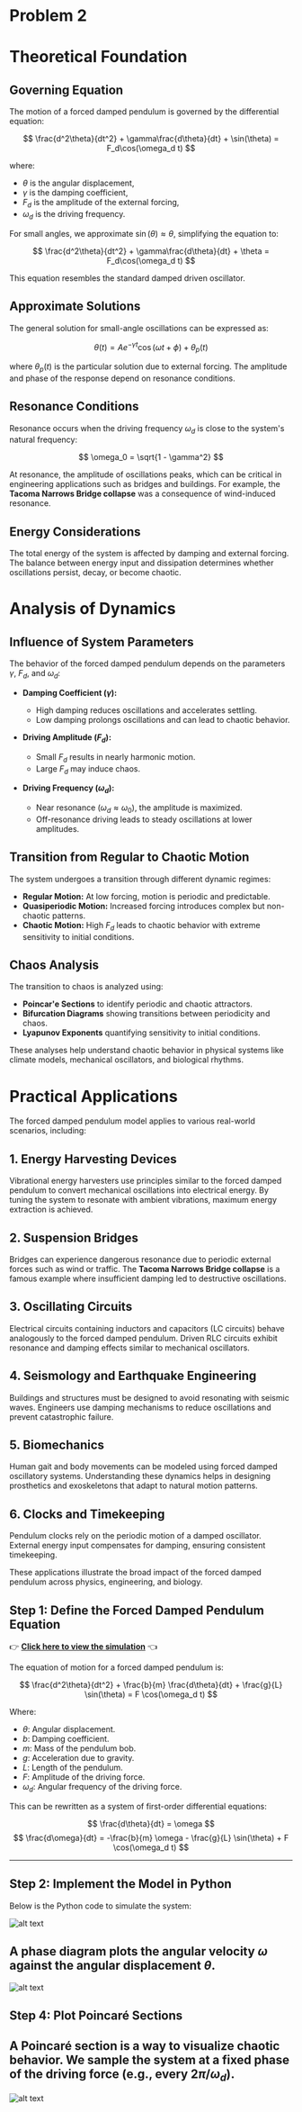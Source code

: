 # Problem 2
# Theoretical Foundation

## Governing Equation

The motion of a forced damped pendulum is governed by the differential equation:

$$
\frac{d^2\theta}{dt^2} + \gamma\frac{d\theta}{dt} + \sin(\theta) = F_d\cos(\omega_d t)
$$

where:
- $\theta$ is the angular displacement,
- $\gamma$ is the damping coefficient,
- $F_d$ is the amplitude of the external forcing,
- $\omega_d$ is the driving frequency.

For small angles, we approximate $\sin(\theta) \approx \theta$, simplifying the equation to:

$$
\frac{d^2\theta}{dt^2} + \gamma\frac{d\theta}{dt} + \theta = F_d\cos(\omega_d t)
$$

This equation resembles the standard damped driven oscillator.

## Approximate Solutions

The general solution for small-angle oscillations can be expressed as:

$$
\theta(t) = A e^{-\gamma t} \cos(\omega t + \phi) + \theta_{p}(t)
$$

where $\theta_{p}(t)$ is the particular solution due to external forcing. The amplitude and phase of the response depend on resonance conditions.

## Resonance Conditions

Resonance occurs when the driving frequency $\omega_d$ is close to the system's natural frequency:

$$
\omega_0 = \sqrt{1 - \gamma^2}
$$

At resonance, the amplitude of oscillations peaks, which can be critical in engineering applications such as bridges and buildings. For example, the **Tacoma Narrows Bridge collapse** was a consequence of wind-induced resonance.

## Energy Considerations

The total energy of the system is affected by damping and external forcing. The balance between energy input and dissipation determines whether oscillations persist, decay, or become chaotic.











# Analysis of Dynamics

## Influence of System Parameters

The behavior of the forced damped pendulum depends on the parameters $\gamma$, $F_d$, and $\omega_d$:

- **Damping Coefficient ($\gamma$):**
  - High damping reduces oscillations and accelerates settling.
  - Low damping prolongs oscillations and can lead to chaotic behavior.

- **Driving Amplitude ($F_d$):**
  - Small $F_d$ results in nearly harmonic motion.
  - Large $F_d$ may induce chaos.

- **Driving Frequency ($\omega_d$):**
  - Near resonance ($\omega_d \approx \omega_0$), the amplitude is maximized.
  - Off-resonance driving leads to steady oscillations at lower amplitudes.

## Transition from Regular to Chaotic Motion

The system undergoes a transition through different dynamic regimes:

- **Regular Motion:** At low forcing, motion is periodic and predictable.
- **Quasiperiodic Motion:** Increased forcing introduces complex but non-chaotic patterns.
- **Chaotic Motion:** High $F_d$ leads to chaotic behavior with extreme sensitivity to initial conditions.

## Chaos Analysis

The transition to chaos is analyzed using:
- **Poincar\'e Sections** to identify periodic and chaotic attractors.
- **Bifurcation Diagrams** showing transitions between periodicity and chaos.
- **Lyapunov Exponents** quantifying sensitivity to initial conditions.

These analyses help understand chaotic behavior in physical systems like climate models, mechanical oscillators, and biological rhythms.








# Practical Applications

The forced damped pendulum model applies to various real-world scenarios, including:

## 1. Energy Harvesting Devices

Vibrational energy harvesters use principles similar to the forced damped pendulum to convert mechanical oscillations into electrical energy. By tuning the system to resonate with ambient vibrations, maximum energy extraction is achieved.

## 2. Suspension Bridges

Bridges can experience dangerous resonance due to periodic external forces such as wind or traffic. The **Tacoma Narrows Bridge collapse** is a famous example where insufficient damping led to destructive oscillations.

## 3. Oscillating Circuits

Electrical circuits containing inductors and capacitors (LC circuits) behave analogously to the forced damped pendulum. Driven RLC circuits exhibit resonance and damping effects similar to mechanical oscillators.

## 4. Seismology and Earthquake Engineering

Buildings and structures must be designed to avoid resonating with seismic waves. Engineers use damping mechanisms to reduce oscillations and prevent catastrophic failure.

## 5. Biomechanics

Human gait and body movements can be modeled using forced damped oscillatory systems. Understanding these dynamics helps in designing prosthetics and exoskeletons that adapt to natural motion patterns.

## 6. Clocks and Timekeeping

Pendulum clocks rely on the periodic motion of a damped oscillator. External energy input compensates for damping, ensuring consistent timekeeping.

These applications illustrate the broad impact of the forced damped pendulum across physics, engineering, and biology.







## Step 1: Define the Forced Damped Pendulum Equation


👉 **[Click here to view the simulation](simulation1.html)** 👈



The equation of motion for a forced damped pendulum is:

$$
\frac{d^2\theta}{dt^2} + \frac{b}{m} \frac{d\theta}{dt} + \frac{g}{L} \sin(\theta) = F \cos(\omega_d t)
$$

Where:
- $\theta$: Angular displacement.
- $b$: Damping coefficient.
- $m$: Mass of the pendulum bob.
- $g$: Acceleration due to gravity.
- $L$: Length of the pendulum.
- $F$: Amplitude of the driving force.
- $\omega_d$: Angular frequency of the driving force.

This can be rewritten as a system of first-order differential equations:

$$
\frac{d\theta}{dt} = \omega
$$
$$
\frac{d\omega}{dt} = -\frac{b}{m} \omega - \frac{g}{L} \sin(\theta) + F \cos(\omega_d t)
$$

---

## Step 2: Implement the Model in Python

Below is the Python code to simulate the system:

![alt text](image-2.png)


## A phase diagram plots the angular velocity $\omega$ against the angular displacement $\theta$.

![alt text](image-3.png)

## Step 4: Plot Poincaré Sections

## A Poincaré section is a way to visualize chaotic behavior. We sample the system at a fixed phase of the driving force (e.g., every $2\pi/\omega_d$).

![alt text](image-4.png)